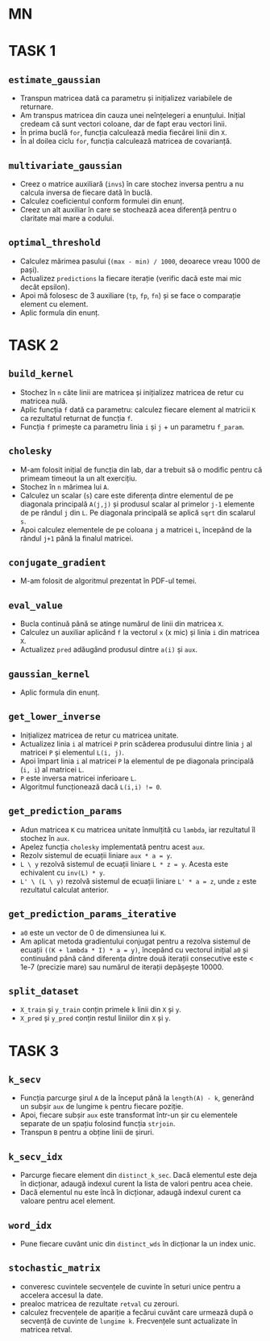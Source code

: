 # MN

# TASK 1

## `estimate_gaussian`

- Transpun matricea dată ca parametru și inițializez variabilele de returnare.
- Am transpus matricea din cauza unei neînțelegeri a enunțului. Inițial credeam că sunt vectori coloane, dar de fapt erau vectori linii.
- În prima buclă `for`, funcția calculează media fiecărei linii din `X`.
- În al doilea ciclu `for`, funcția calculează matricea de covarianță.

## `multivariate_gaussian`

- Creez o matrice auxiliară (`invs`) în care stochez inversa pentru a nu calcula inversa de fiecare dată în buclă.
- Calculez coeficientul conform formulei din enunț.
- Creez un alt auxiliar în care se stochează acea diferență pentru o claritate mai mare a codului.

## `optimal_threshold`

- Calculez mărimea pasului (`(max - min) / 1000`, deoarece vreau 1000 de pași).
- Actualizez `predictions` la fiecare iterație (verific dacă este mai mic decât epsilon).
- Apoi mă folosesc de 3 auxiliare (`tp`, `fp`, `fn`) și se face o comparație element cu element.
- Aplic formula din enunț.

# TASK 2

## `build_kernel`

- Stochez în `n` câte linii are matricea și inițializez matricea de retur cu matricea nulă.
- Aplic funcția `f` dată ca parametru: calculez fiecare element al matricii `K` ca rezultatul returnat de funcția `f`.
- Funcția `f` primește ca parametru linia `i` și `j` + un parametru `f_param`.

## `cholesky`

- M-am folosit inițial de funcția din lab, dar a trebuit să o modific pentru că primeam timeout la un alt exercițiu.
- Stochez în `n` mărimea lui `A`.
- Calculez un scalar (`s`) care este diferența dintre elementul de pe diagonala principală `A(j,j)` și produsul scalar al primelor `j-1` elemente de pe rândul `j` din `L`. Pe diagonala principală se aplică `sqrt` din scalarul `s`.
- Apoi calculez elementele de pe coloana `j` a matricei `L`, începând de la rândul `j+1` până la finalul matricei.

## `conjugate_gradient`

- M-am folosit de algoritmul prezentat în PDF-ul temei.

## `eval_value`

- Bucla continuă până se atinge numărul de linii din matricea `X`.
- Calculez un auxiliar aplicând `f` la vectorul `x` (x mic) și linia `i` din matricea `X`.
- Actualizez `pred` adăugând produsul dintre `a(i)` și `aux`.

## `gaussian_kernel`

- Aplic formula din enunț.

## `get_lower_inverse`

- Inițializez matricea de retur cu matricea unitate.
- Actualizez linia `i` al matricei `P` prin scăderea produsului dintre linia `j` al matricei `P` și elementul `L(i, j)`.
- Apoi împart linia `i` al matricei `P` la elementul de pe diagonala principală (`i, i`) al matricei `L`.
- `P` este inversa matricei inferioare `L`.
- Algoritmul funcționează dacă `L(i,i) != 0`.

## `get_prediction_params`

- Adun matricea `K` cu matricea unitate înmulțită cu `lambda`, iar rezultatul îl stochez în `aux`.
- Apelez funcția `cholesky` implementată pentru acest `aux`.
- Rezolv sistemul de ecuații liniare `aux * a = y`.
- `L \ y` rezolvă sistemul de ecuații liniare `L * z = y`. Acesta este echivalent cu `inv(L) * y`.
- `L' \ (L \ y)` rezolvă sistemul de ecuații liniare `L' * a = z`, unde `z` este rezultatul calculat anterior.

## `get_prediction_params_iterative`

- `a0` este un vector de 0 de dimensiunea lui `K`.
- Am aplicat metoda gradientului conjugat pentru a rezolva sistemul de ecuații `((K + lambda * I) * a = y)`, începând cu vectorul inițial `a0` și continuând până când diferența dintre două iterații consecutive este < 1e-7 (precizie mare) sau numărul de iterații depășește 10000.

## `split_dataset`

- `X_train` și `y_train` conțin primele `k` linii din `X` și `y`.
- `X_pred` și `y_pred` conțin restul liniilor din `X` și `y`.

# TASK 3

## `k_secv`

- Funcția parcurge șirul `A` de la început până la `length(A) - k`, generând un subșir `aux` de lungime `k` pentru fiecare poziție.
- Apoi, fiecare subșir `aux` este transformat într-un șir cu elementele separate de un spațiu folosind funcția `strjoin`.
- Transpun `B` pentru a obține linii de șiruri.

## `k_secv_idx`

- Parcurge fiecare element din `distinct_k_sec`. Dacă elementul este deja în dicționar, adaugă indexul curent la lista de valori pentru acea cheie.
- Dacă elementul nu este încă în dicționar, adaugă indexul curent ca valoare pentru acel element.

## `word_idx`

- Pune fiecare cuvânt unic din `distinct_wds` în dicționar la un index unic.

## `stochastic_matrix`
- converesc cuvintele secvențele de cuvinte în seturi unice pentru a accelera accesul la date.
- prealoc matricea de rezultate `retval` cu zerouri.
- calculez frecvențele de apariție a fecărui cuvânt care urmează
după o secvență de cuvinte de `lungime k`. Frecvențele sunt actualizate în matricea
retval.
